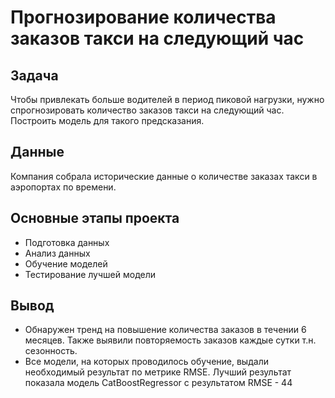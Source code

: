 # Прогнозирование количества заказов такси на следующий час
## Задача
Чтобы привлекать больше водителей в период пиковой нагрузки, нужно спрогнозировать количество заказов такси на следующий час. Построить модель для такого предсказания.
## Данные
Компания собрала исторические данные о количестве заказах такси в аэропортах по времени. 
## Основные этапы проекта 
- Подготовка данных
- Анализ данных
- Обучение моделей
- Тестирование лучшей модели
## Вывод
- Обнаружен тренд на повышение количества заказов в течении 6 месяцев. Также выявили повторяемость заказов каждые сутки т.н. сезонность.
- Все модели, на которых проводилось обучение, выдали необходимый результат по метрике RMSE. Лучший результат показала модель CatBoostRegressor с результатом RMSE - 44
